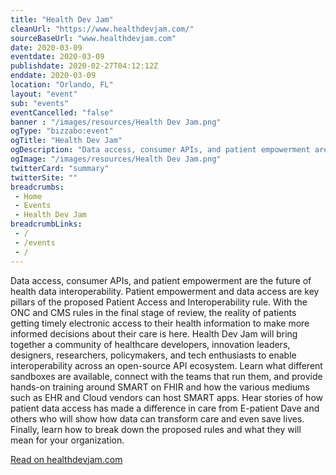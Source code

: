 ```yaml
--- 
title: "Health Dev Jam"
cleanUrl: "https://www.healthdevjam.com/"
sourceBaseUrl: "www.healthdevjam.com"
date: 2020-03-09
eventdate: 2020-03-09
publishdate: 2020-02-27T04:12:12Z
enddate: 2020-03-09
location: "Orlando, FL"
layout: "event"
sub: "events"
eventCancelled: "false"
banner : "/images/resources/Health Dev Jam.png"
ogType: "bizzabo:event"
ogTitle: "Health Dev Jam"
ogDescription: "Data access, consumer APIs, and patient empowerment are the future of health data interoperability. Patient empowerment and data access are key pillars of the proposed Patient Access and Interoperability rule. With the ONC and CMS rules in the final stage of review, the reality of patients getting timely electronic access to their health information to make more informed decisions about their care is here.        Health Dev Jam will bring together a community of healthcare developers, innovation leaders, designers, researchers, policymakers, and tech enthusiasts to enable interoperability across an open-source API ecosystem. Learn what different sandboxes are available, connect with the teams that run them, and provide hands-on training around SMART on FHIR and how the various mediums such as EHR and Cloud vendors can host SMART apps. Hear stories of how patient data access has made a difference in care from E-patient Dave and others who will show how data can transform care and even save lives. Finally, learn how to break down the proposed rules and what they will mean for your organization. "
ogImage: "/images/resources/Health Dev Jam.png"
twitterCard: "summary"
twitterSite: ""
breadcrumbs:
 - Home
 - Events
 - Health Dev Jam
breadcrumbLinks:
 - / 
 - /events
 - / 
---
```

Data access, consumer APIs, and patient empowerment are the future of health data interoperability. Patient empowerment and data access are key pillars of the proposed Patient Access and Interoperability rule. With the ONC and CMS rules in the final stage of review, the reality of patients getting timely electronic access to their health information to make more informed decisions about their care is here. Health Dev Jam will bring together a community of healthcare developers, innovation leaders, designers, researchers, policymakers, and tech enthusiasts to enable interoperability across an open-source API ecosystem. Learn what different sandboxes are available, connect with the teams that run them, and provide hands-on training around SMART on FHIR and how the various mediums such as EHR and Cloud vendors can host SMART apps. Hear stories of how patient data access has made a difference in care from E-patient Dave and others who will show how data can transform care and even save lives. Finally, learn how to break down the proposed rules and what they will mean for your organization.  
  
[Read on healthdevjam.com](https://www.healthdevjam.com/)
